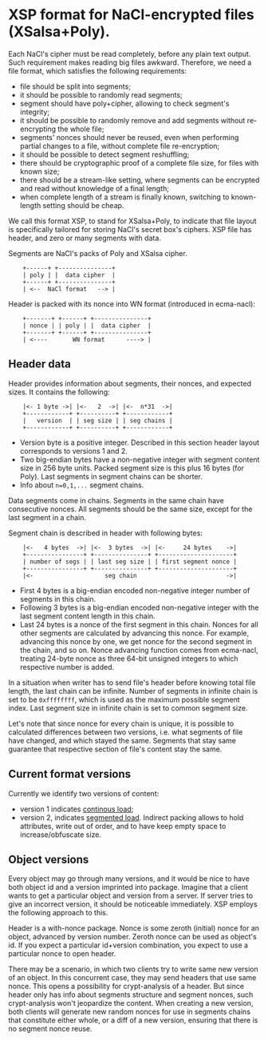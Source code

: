 # XSP format for NaCl-encrypted files (XSalsa+Poly).

Each NaCl's cipher must be read completely, before any plain text output.
Such requirement makes reading big files awkward.
Therefore, we need a file format, which satisfies the following requirements:

 * file should be split into segments;
 * it should be possible to randomly read segments;
 * segment should have poly+cipher, allowing to check segment's integrity;
 * it should be possible to randomly remove and add segments without re-encrypting the whole file;
 * segments' nonces should never be reused, even when performing partial changes to a file, without complete file re-encryption;
 * it should be possible to detect segment reshuffling;
 * there should be cryptographic proof of a complete file size, for files with
known size;
 * there should be a stream-like setting, where segments can be encrypted and read without knowledge of a final length;
 * when complete length of a stream is finally known, switching to known-length setting should be cheap.

We call this format XSP, to stand for XSalsa+Poly, to indicate that file layout
is specifically tailored for storing NaCl's secret box's ciphers.
XSP file has header, and zero or many segments with data.

Segments are NaCl's packs of Poly and XSalsa cipher.
```
    +------+ +---------------+
    | poly | |  data cipher  |
    +------+ +---------------+
    | <--  NaCl format   --> |
```
Header is packed with its nonce into WN format (introduced in ecma-nacl):
```
    +-------+ +------+ +---------------+
    | nonce | | poly | |  data cipher  |
    +-------+ +------+ +---------------+
    | <----       WN format      ----> |
```


## Header data

Header provides information about segments, their nonces, and expected sizes. It contains the following:
```
    |<- 1 byte ->| |<-   2  ->| |<-  n*31  ->|
    +------------+ +----------+ +------------+
    |   version  | | seg size | | seg chains |
    +------------+ +----------+ +------------+
```
* Version byte is a positive integer. Described in this section header layout corresponds to versions 1 and 2.
* Two big-endian bytes have a non-negative integer with segment content size in 256 byte units. Packed segment size is this plus 16 bytes (for Poly). Last segments in segment chains can be shorter.
* Info about `n=0,1,...` segment chains.

Data segments come in chains. Segments in the same chain have consecutive nonces. All segments should be the same size, except for the last segment in a chain.

Segment chain is described in header with following bytes:
```
    |<-   4 bytes  ->| |<-  3 bytes  ->| |<-     24 bytes    ->|
    +----------------+ +---------------+ +---------------------+
    | number of segs | | last seg size | | first segment nonce |
    +----------------+ +---------------+ +---------------------+
    |<-                    seg chain                         ->|
```
* First 4 bytes is a big-endian encoded non-negative integer number of segments in this chain.
* Following 3 bytes is a big-endian encoded non-negative integer with the last segment content length in this chain.
* Last 24 bytes is a nonce of the first segment in this chain. Nonces for all other segments are calculated by advancing this nonce. For example, advancing this nonce by one, we get nonce for the second segment in the chain, and so on. Nonce advancing function comes from ecma-nacl, treating 24-byte nonce as three 64-bit unsigned integers to which respective number is added.

In a situation when writer has to send file's header before knowing total file length, the last chain can be infinite. Number of segments in infinite chain is set to be `0xffffffff`, which is used as the maximum possible segment index. Last segment size in infinite chain is set to common segment size.

Let's note that since nonce for every chain is unique, it is possible to calculated differences between two versions, i.e. what segments of file have changed, and which stayed the same. Segments that stay same guarantee that respective section of file's content stay the same.


## Current format versions

Currently we identify two versions of content:
 - version 1 indicates [continous load](https://github.com/3nsoft/core-3nweb-client-lib/blob/master/ts-code/lib-client/3nstorage/xsp-fs/xsp-payload-v1.ts);
 - version 2, indicates [segmented load](https://github.com/3nsoft/core-3nweb-client-lib/blob/master/ts-code/lib-client/3nstorage/xsp-fs/xsp-payload-v2.ts). Indirect packing allows to hold attributes, write out of order, and to have keep empty space to increase/obfuscate size.


## Object versions

Every object may go through many versions, and it would be nice to have both object id and a version imprinted into package.
Imagine that a client wants to get a particular object and version from a server.
If server tries to give an incorrect version, it should be noticeable immediately.
XSP employs the following approach to this.

Header is a with-nonce package.
Nonce is some zeroth (initial) nonce for an object, advanced by version number.
Zeroth nonce can be used as object's id.
If you expect a particular id+version combination, you expect to use a particular nonce to open header.

There may be a scenario, in which two clients try to write same new version of an object.
In this concurrent case, they may send headers that use same nonce.
This opens a possibility for crypt-analysis of a header.
But since header only has info about segments structure and segment nonces, such crypt-analysis won't jeopardize the content.
When creating a new version, both clients will generate new random nonces for use in segments chains that constitute either whole, or a diff of a new version, ensuring that there is no segment nonce reuse.

